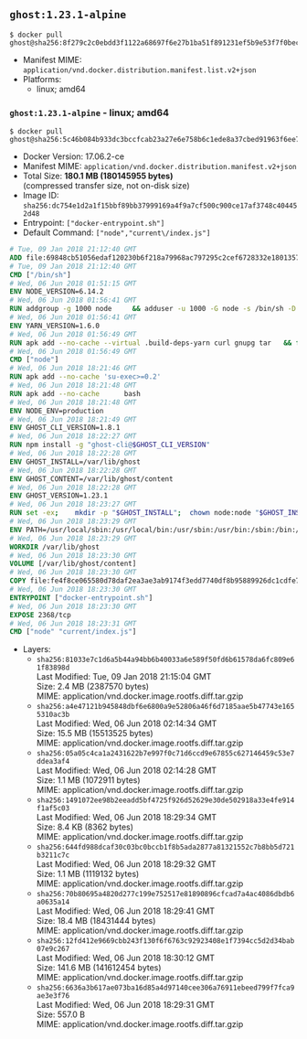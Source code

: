 ## `ghost:1.23.1-alpine`

```console
$ docker pull ghost@sha256:8f279c2c0ebdd3f1122a68697f6e27b1ba51f891231ef5b9e53f7f0bec464184
```

-	Manifest MIME: `application/vnd.docker.distribution.manifest.list.v2+json`
-	Platforms:
	-	linux; amd64

### `ghost:1.23.1-alpine` - linux; amd64

```console
$ docker pull ghost@sha256:5c46b084b933dc3bccfcab23a27e6e758b6c1ede8a37cbed91963f6ee72cef36
```

-	Docker Version: 17.06.2-ce
-	Manifest MIME: `application/vnd.docker.distribution.manifest.v2+json`
-	Total Size: **180.1 MB (180145955 bytes)**  
	(compressed transfer size, not on-disk size)
-	Image ID: `sha256:dc754e1d2a1f15bbf89bb37999169a4f9a7cf500c900ce17af3748c404452d48`
-	Entrypoint: `["docker-entrypoint.sh"]`
-	Default Command: `["node","current\/index.js"]`

```dockerfile
# Tue, 09 Jan 2018 21:12:40 GMT
ADD file:69848cb51056edaf120230b6f218a79968ac797295c2cef6728332e1801357be in / 
# Tue, 09 Jan 2018 21:12:40 GMT
CMD ["/bin/sh"]
# Wed, 06 Jun 2018 01:51:15 GMT
ENV NODE_VERSION=6.14.2
# Wed, 06 Jun 2018 01:56:41 GMT
RUN addgroup -g 1000 node     && adduser -u 1000 -G node -s /bin/sh -D node     && apk add --no-cache         libstdc++     && apk add --no-cache --virtual .build-deps         binutils-gold         curl         g++         gcc         gnupg         libgcc         linux-headers         make         python   && for key in     94AE36675C464D64BAFA68DD7434390BDBE9B9C5     FD3A5288F042B6850C66B31F09FE44734EB7990E     71DCFD284A79C3B38668286BC97EC7A07EDE3FC1     DD8F2338BAE7501E3DD5AC78C273792F7D83545D     C4F0DFFF4E8C1A8236409D08E73BC641CC11F4C8     B9AE9905FFD7803F25714661B63B535A4C206CA9     56730D5401028683275BD23C23EFEFE93C4CFFFE     77984A986EBC2AA786BC0F66B01FBB92821C587A   ; do     gpg --keyserver hkp://p80.pool.sks-keyservers.net:80 --recv-keys "$key" ||     gpg --keyserver hkp://ipv4.pool.sks-keyservers.net --recv-keys "$key" ||     gpg --keyserver hkp://pgp.mit.edu:80 --recv-keys "$key" ;   done     && curl -fsSLO --compressed "https://nodejs.org/dist/v$NODE_VERSION/node-v$NODE_VERSION.tar.xz"     && curl -fsSLO --compressed "https://nodejs.org/dist/v$NODE_VERSION/SHASUMS256.txt.asc"     && gpg --batch --decrypt --output SHASUMS256.txt SHASUMS256.txt.asc     && grep " node-v$NODE_VERSION.tar.xz\$" SHASUMS256.txt | sha256sum -c -     && tar -xf "node-v$NODE_VERSION.tar.xz"     && cd "node-v$NODE_VERSION"     && ./configure     && make -j$(getconf _NPROCESSORS_ONLN)     && make install     && apk del .build-deps     && cd ..     && rm -Rf "node-v$NODE_VERSION"     && rm "node-v$NODE_VERSION.tar.xz" SHASUMS256.txt.asc SHASUMS256.txt
# Wed, 06 Jun 2018 01:56:41 GMT
ENV YARN_VERSION=1.6.0
# Wed, 06 Jun 2018 01:56:49 GMT
RUN apk add --no-cache --virtual .build-deps-yarn curl gnupg tar   && for key in     6A010C5166006599AA17F08146C2130DFD2497F5   ; do     gpg --keyserver hkp://p80.pool.sks-keyservers.net:80 --recv-keys "$key" ||     gpg --keyserver hkp://ipv4.pool.sks-keyservers.net --recv-keys "$key" ||     gpg --keyserver hkp://pgp.mit.edu:80 --recv-keys "$key" ;   done   && curl -fsSLO --compressed "https://yarnpkg.com/downloads/$YARN_VERSION/yarn-v$YARN_VERSION.tar.gz"   && curl -fsSLO --compressed "https://yarnpkg.com/downloads/$YARN_VERSION/yarn-v$YARN_VERSION.tar.gz.asc"   && gpg --batch --verify yarn-v$YARN_VERSION.tar.gz.asc yarn-v$YARN_VERSION.tar.gz   && mkdir -p /opt   && tar -xzf yarn-v$YARN_VERSION.tar.gz -C /opt/   && ln -s /opt/yarn-v$YARN_VERSION/bin/yarn /usr/local/bin/yarn   && ln -s /opt/yarn-v$YARN_VERSION/bin/yarnpkg /usr/local/bin/yarnpkg   && rm yarn-v$YARN_VERSION.tar.gz.asc yarn-v$YARN_VERSION.tar.gz   && apk del .build-deps-yarn
# Wed, 06 Jun 2018 01:56:49 GMT
CMD ["node"]
# Wed, 06 Jun 2018 18:21:46 GMT
RUN apk add --no-cache 'su-exec>=0.2'
# Wed, 06 Jun 2018 18:21:48 GMT
RUN apk add --no-cache 		bash
# Wed, 06 Jun 2018 18:21:48 GMT
ENV NODE_ENV=production
# Wed, 06 Jun 2018 18:21:49 GMT
ENV GHOST_CLI_VERSION=1.8.1
# Wed, 06 Jun 2018 18:22:27 GMT
RUN npm install -g "ghost-cli@$GHOST_CLI_VERSION"
# Wed, 06 Jun 2018 18:22:28 GMT
ENV GHOST_INSTALL=/var/lib/ghost
# Wed, 06 Jun 2018 18:22:28 GMT
ENV GHOST_CONTENT=/var/lib/ghost/content
# Wed, 06 Jun 2018 18:22:28 GMT
ENV GHOST_VERSION=1.23.1
# Wed, 06 Jun 2018 18:23:27 GMT
RUN set -ex; 	mkdir -p "$GHOST_INSTALL"; 	chown node:node "$GHOST_INSTALL"; 		su-exec node ghost install "$GHOST_VERSION" --db sqlite3 --no-prompt --no-stack --no-setup --dir "$GHOST_INSTALL"; 		cd "$GHOST_INSTALL"; 	su-exec node ghost config --ip 0.0.0.0 --port 2368 --no-prompt --db sqlite3 --url http://localhost:2368 --dbpath "$GHOST_CONTENT/data/ghost.db"; 	su-exec node ghost config paths.contentPath "$GHOST_CONTENT"; 		su-exec node ln -s config.production.json "$GHOST_INSTALL/config.development.json"; 	readlink -f "$GHOST_INSTALL/config.development.json"; 		mv "$GHOST_CONTENT" "$GHOST_INSTALL/content.orig"; 	mkdir -p "$GHOST_CONTENT"; 	chown node:node "$GHOST_CONTENT"; 		"$GHOST_INSTALL/current/node_modules/knex-migrator/bin/knex-migrator" --version
# Wed, 06 Jun 2018 18:23:29 GMT
ENV PATH=/usr/local/sbin:/usr/local/bin:/usr/sbin:/usr/bin:/sbin:/bin:/var/lib/ghost/current/node_modules/knex-migrator/bin
# Wed, 06 Jun 2018 18:23:29 GMT
WORKDIR /var/lib/ghost
# Wed, 06 Jun 2018 18:23:30 GMT
VOLUME [/var/lib/ghost/content]
# Wed, 06 Jun 2018 18:23:30 GMT
COPY file:fe4f8ce065580d78daf2ea3ae3ab9174f3edd7740df8b95889926dc1cdfe77b0 in /usr/local/bin 
# Wed, 06 Jun 2018 18:23:30 GMT
ENTRYPOINT ["docker-entrypoint.sh"]
# Wed, 06 Jun 2018 18:23:30 GMT
EXPOSE 2368/tcp
# Wed, 06 Jun 2018 18:23:31 GMT
CMD ["node" "current/index.js"]
```

-	Layers:
	-	`sha256:81033e7c1d6a5b44a94bb6b40033a6e589f50fd6b61578da6fc809e61f83898d`  
		Last Modified: Tue, 09 Jan 2018 21:15:04 GMT  
		Size: 2.4 MB (2387570 bytes)  
		MIME: application/vnd.docker.image.rootfs.diff.tar.gzip
	-	`sha256:a4e47121b945848dbf6e6800a9e52806a46f6d7185aae5b47743e1655310ac3b`  
		Last Modified: Wed, 06 Jun 2018 02:14:34 GMT  
		Size: 15.5 MB (15513525 bytes)  
		MIME: application/vnd.docker.image.rootfs.diff.tar.gzip
	-	`sha256:05a05c4ca1a2431622b7e997f0c71d6ccd9e67855c627146459c53e7ddea3af4`  
		Last Modified: Wed, 06 Jun 2018 02:14:28 GMT  
		Size: 1.1 MB (1072911 bytes)  
		MIME: application/vnd.docker.image.rootfs.diff.tar.gzip
	-	`sha256:1491072ee98b2eeadd5bf4725f926d52629e30de502918a33e4fe914f1af5c03`  
		Last Modified: Wed, 06 Jun 2018 18:29:34 GMT  
		Size: 8.4 KB (8362 bytes)  
		MIME: application/vnd.docker.image.rootfs.diff.tar.gzip
	-	`sha256:644fd988dcaf30c03bc0bccb1f8b5ada2877a81321552c7b8bb5d721b3211c7c`  
		Last Modified: Wed, 06 Jun 2018 18:29:32 GMT  
		Size: 1.1 MB (1119132 bytes)  
		MIME: application/vnd.docker.image.rootfs.diff.tar.gzip
	-	`sha256:70b80695a4820d277c199e752517e81890896cfcad7a4ac4086dbdb6a0635a14`  
		Last Modified: Wed, 06 Jun 2018 18:29:41 GMT  
		Size: 18.4 MB (18431444 bytes)  
		MIME: application/vnd.docker.image.rootfs.diff.tar.gzip
	-	`sha256:12fd412e9669cbb243f130f6f6763c92923408e1f7394cc5d2d34bab07e9c267`  
		Last Modified: Wed, 06 Jun 2018 18:30:12 GMT  
		Size: 141.6 MB (141612454 bytes)  
		MIME: application/vnd.docker.image.rootfs.diff.tar.gzip
	-	`sha256:6636a3b617ae073ba16d85a4d97140cee306a76911ebeed799f7fca9ae3e3f76`  
		Last Modified: Wed, 06 Jun 2018 18:29:31 GMT  
		Size: 557.0 B  
		MIME: application/vnd.docker.image.rootfs.diff.tar.gzip
